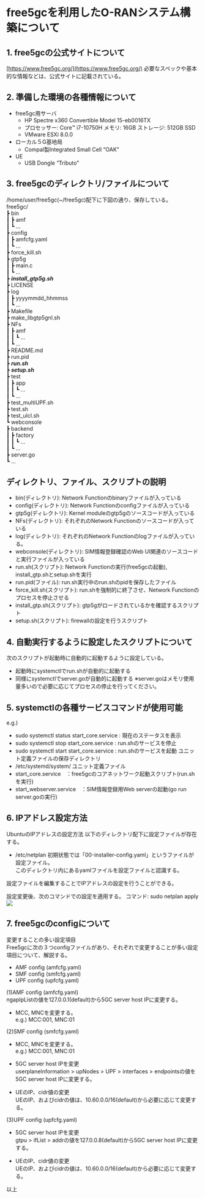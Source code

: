 # free5gcを利用したO-RANシステム構築について

## 1. free5gcの公式サイトについて
  [https://www.free5gc.org/](https://www.free5gc.org/)
  必要なスペックや基本的な情報などは、公式サイトに記載されている。

## 2. 準備した環境の各種情報について
- free5gc用サーバ  
  - HP Spectre x360 Convertible Model 15-eb0016TX
  -  プロセッサー: Core™ i7-10750H メモリ: 16GB ストレージ: 512GB SSD
  * VMware ESXi 8.0.0
- ローカル５G基地局
  - Compal製Integrated Small Cell “OAK”
- UE
  - USB Dongle “Tributo”
  
## 3. free5gcのディレクトリ/ファイルについて
  /home/user/free5gc(\~/free5gc)配下に下図の通り、保存している。  
free5gc/  
┣ bin  
┃  ┣ amf  
┃  ┗ …  
┣ config  
┃  ┣ amfcfg.yaml  
┃  ┗ …  
┣ force_kill.sh  
┣ gtp5g  
┃  ┣ main.c  
┃  ┗ …  
┣ ***install_gtp5g.sh***  
┣ LICENSE  
┣ log  
┃  ┣ yyyymmdd_hhmmss  
┃  ┗ …  
┣ Makefile  
┣ make_libgtp5gnl.sh  
┣ NFs  
┃  ┣ amf  
┃  ┃  ┗ …  
┃  ┗ …  
┣ README.md  
┣ run.pid  
┣ ***run.sh***  
┣ ***setup.sh***  
┣ test  
┃  ┣ app  
┃  ┃  ┗ …  
┃  ┗ …  
┣ test_multiUPF.sh  
┣ test.sh  
┣ test_ulcl.sh  
┗ webconsole  
   ┣ backend  
   ┃  ┣ factory  
   ┃  ┃  ┗ …  
   ┃  ┗ …  
   ┣ server.go  
   ┗ …  

## ディレクトリ、ファイル、スクリプトの説明
- bin(ディレクトリ): Network Functionのbinaryファイルが入っている
- config(ディレクトリ): Network Functionのconfigファイルが入っている
- gtp5g(ディレクトリ): Kernel moduleのgtp5gのソースコードが入っている
- NFs(ディレクトリ): それぞれのNetwork Functionのソースコードが入っている
- log(ディレクトリ): それぞれのNetwork Functionのlogファイルが入っている。
- webconsole(ディレクトリ): SIM情報登録確認のWeb UI関連のソースコードと実行ファイルが入っている
- run.sh(スクリプト): Network Functionの実行(free5gcの起動), install_gtp.shとsetup.shを実行
- run.pid(ファイル): run.sh実行中のrun.shのpidを保存したファイル
- force_kill.sh(スクリプト): run.shを強制的に終了させ、Network Functionのプロセスを停止させる
- install_gtp.sh(スクリプト): gtp5gがロードされているかを確認するスクリプト
- setup.sh(スクリプト): firewallの設定を行うスクリプト

## 4. 自動実行するように設定したスクリプトについて
次のスクリプトが起動時に自動的に起動するように設定している。  
- 起動時にsystemctlでrun.shが自動的に起動する
- 同様にsystemctlでserver.goが自動的に起動する
  ※server.goはメモリ使用量多いので必要に応じてプロセスの停止を行ってください。
## 5. systemctlの各種サービスコマンドが使用可能
  e.g.)  
- sudo systemctl status start_core.service : 現在のステータスを表示
- sudo systemctl stop start_core.service : run.shのサービスを停止
- sudo systemctl start start_core.service : run.shのサービスを起動
ユニット定義ファイルの保存ディレクトリ
- /etc/systemd/system/
ユニット定義ファイル
- start_core.service　：free5gcのコアネットワーク起動スクリプト(run.shを実行)
- start_webserver.service　：SIM情報登録用Web serverの起動(go run server.goの実行)

## 6. IPアドレス設定方法
UbuntuのIPアドレスの設定方法
  以下のディレクトリ配下に設定ファイルが存在する。
-   /etc/netplan
  初期状態では「00-installer-config.yaml」というファイルが設定ファイル。  
  このディレクトリ内にあるyamlファイルを設定ファイルと認識する。  

  設定ファイルを編集することでIPアドレスの設定を行うことができる。  


  
設定変更後、次のコマンドでの設定を適用する。
    コマンド: sudo netplan apply  
  ![](media/image3.jpg)

## 7. free5gcのconfigについて
変更することの多い設定項目  
  Free5gcに次の３つconfigファイルがあり、それぞれで変更することが多い設定項目について、解説する。
-  AMF config (amfcfg.yaml)
-   SMF config (smfcfg.yaml)
-  UPF config (upfcfg.yaml)
    
  (1)AMF config (amfcfg.yaml)  
  ngapIpListの値を127.0.0.1(default)から5GC server host IPに変更する。

-  MCC, MNCを変更する。  
    e.g.) MCC:001, MNC:01 

  
  (2)SMF config (smfcfg.yaml)  
-  MCC, MNCを変更する。  
    e.g.) MCC:001, MNC:01

  
-  5GC server host IPを変更  
    userplaneInformation &gt; upNodes &gt; UPF &gt; interfaces &gt; endpointsの値を5GC server host IPに変更する。

-  UEのIP、cidr値の変更  
  UEのIP、およびcidrの値は、10.60.0.0/16(default)から必要に応じて変更する。
  
  (3)UPF config (upfcfg.yaml)  
-   5GC server host IPを変更  
  gtpu &gt; ifList &gt; addrの値を127.0.0.8(default)から5GC server host IPに変更する。
  
-   UEのIP、cidr値の変更  
    UEのIP、およびcidrの値は、10.60.0.0/16(default)から必要に応じて変更する。
  
以上
